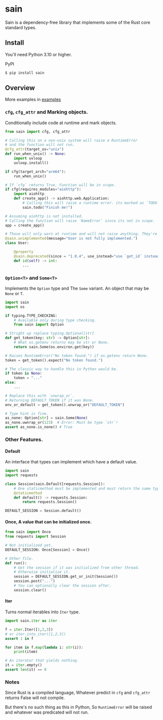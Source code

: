 # sain
Sain is a dependency-free library that implements some of the Rust core standard types.


## Install
You'll need Python 3.10 or higher.

PyPI
```sh
$ pip install sain
```

## Overview
More examples in [examples](https://github.com/nxtlo/sain/tree/master/examples)

### `cfg`, `cfg_attr` and Marking objects.
Conditionally include code at runtime and mark objects.

```py
from sain import cfg, cfg_attr

# Calling this on a non-unix system will raise a RuntimeError
# and the function will not run.
@cfg_attr(target_os="unix")
def run_when_unix() -> None:
    import uvloop
    uvloop.install()

if cfg(target_arch="arm64"):
    run_when_unix()

# If `cfg` returns True, Function will be in scope.
if cfg(requires_modules="aiohttp"):
    import aiohttp
    def create_app() -> aiohttp.web.Application:
        # Calling this will raise a runtime error. its marked as `TODO`.
        sain.todo("Finish me!")

# Assuming aiohttp is not installed.
# Calling the function will raise `NameError` since its not in scope.
app = create_app()

# Those will only warn at runtime and will not raise anything. They're just markers.
@sain.unimplemented(message="User is not fully implemented.")
class User:

    @property
    @sain.deprecated(since = "1.0.4", use_instead="use `get_id` instead.")
    def id(self) -> int:
        ...
```

### `Option<T>` and `Some<T>`
Implements the `Option` type and The `Some` variant. An object that may be `None` or `T`.

```py
import sain
import os

if typing.TYPE_CHECKING:
    # Available only during type checking.
    from sain import Option

# Stright up replace typing.Optional[str]
def get_token(key: str) -> Option[str]:
    # What os.getenv returns may be str or None.
    return sain.Some(os.environ.get(key))

# Raises RuntimeError("No token found.") if os.getenv return None.
token = get_token().expect("No token found.")

# The classic way to handle this in Python would be.
if token is None:
    token = "..."
else:
    ...

# Replace this with `unwrap_or`.
# Returning DEFAULT_TOKEN if it was None.
env_or_default = get_token().unwrap_or("DEFAULT_TOKEN")

# Type hint is fine.
as_none: Option[str] = sain.Some(None)
as_none.uwnrap_or(123)  # Error: Must be type `str`!
assert as_none.is_none() # True
```

### Other Features.

#### Default
An interface that types can implement which have a default value.

```py
import sain
import requests

class Session(sain.Default[requests.Session]):
    # One staticmethod must be implemented and must return the same type.
    @staticmethod
    def default() -> requests.Session:
        return requests.Session()

DEFAULT_SESSION = Session.default()
```

#### Once, A value that can be initialized once.
```py
from sain import Once
from requests import Session

# Not initialized yet.
DEFAULT_SESSION: Once[Session] = Once()

# Other file.
def run():
    # Get the session if it was initialized from other thread.
    # Otherwise initialize it.
    session = DEFAULT_SESSION.get_or_init(Session())
    session.post("...")
    # You can optionally clear the session after.
    session.clear()
```

#### Iter
Turns normal iterables into `Iter` type.

```py
import sain.iter as iter

f = iter.Iter([1,2,3])
# or iter.into_iter([1,2,3])
assert 1 in f

for item in f.map(lambda i: str(i)):
    print(item)

# An iterator that yields nothing.
it = iter.empty()
assert len(it) == 0
```

### Notes
Since Rust is a compiled language, Whatever predict in `cfg` and `cfg_attr` returns False will not compile.

But there's no such thing as this in Python, So `RuntimeError` will be raised and whatever was predicated will not run.
